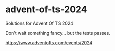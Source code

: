 # advent-of-ts-2024
Solutions for Advent Of TS 2024

Don't wait something fancy... but the tests passes.

https://www.adventofts.com/events/2024
